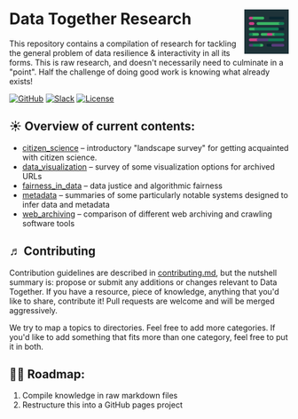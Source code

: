 # Data Together Research <img width="80px" align="right" src=".graphics/data-together-icon.png">

This repository contains a compilation of research for tackling the general problem of data resilience & interactivity in all its forms. This is raw research, and doesn't necessarily need to culminate in a "point". Half the challenge of doing good work is knowing what already exists!

[![GitHub](https://img.shields.io/badge/project-Data_Together-487b57.svg?style=flat-square)](http://github.com/datatogether)
[![Slack](https://img.shields.io/badge/slack-Archivers-b44e88.svg?style=flat-square)](https://github.com/edgi-govdata-archiving/archivers.space)
[![License](http://img.shields.io/:license-GPL-green.svg?style=flat-square)](https://www.gnu.org/licenses/gpl-3.0.en.html)

## ☀ Overview of current contents:

* [citizen_science](citizen_science) &ndash;  introductory "landscape survey" for getting acquainted with citizen science.
* [data_visualization](data_visualization) &ndash; survey of some visualization options for archived URLs
* [fairness_in_data](fairness_in_data) &ndash; data justice and algorithmic fairness
* [metadata](metadata) &ndash; summaries of some particularly notable systems designed to infer data and metadata
* [web_archiving](web_archiving) &ndash; comparison of different web archiving and crawling software tools

## ♬ Contributing

Contribution guidelines are described in [contributing.md](contributing.md), but the nutshell summary is: propose or submit any additions or changes relevant to Data Together.  If you have a resource, piece of knowledge, anything that you'd like to share, contribute it!  Pull requests are welcome and will be merged aggressively.

We try to map a topics to directories.  Feel free to add more categories. If you'd like to add something that fits more than one category, feel free to put it in both.

## 🚴‍♀️ Roadmap:

1. Compile knowledge in raw markdown files
2. Restructure this into a GitHub pages project
